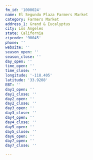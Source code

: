 ```yaml
---
fm_id: '1000024'
name: El Segundo Plaza Farmers Market
category: Farmers Market
address_1: Grand & Eucalyptus
city: Los Angeles
state: California
zipcode: '90045'
phone: ''
website: ''
season_open: ''
season_close: ''
day_open: ''
time_open: ''
time_close: ''
longitude: '-118.405'
latitude: '33.9208'
EBT: ''
day1_open: ''
day1_close: ''
day2_open: ''
day2_close: ''
day3_open: ''
day3_close: ''
day4_open: ''
day4_close: ''
day5_open: ''
day5_close: ''
day6_open: ''
day7_open: ''
day7_close: ''

---
```

